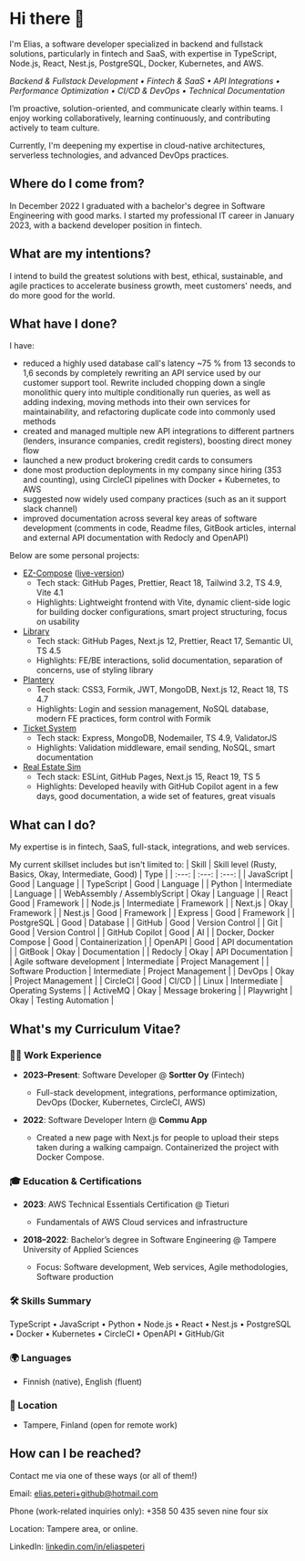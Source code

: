 # Hi there 👋

I'm Elias, a software developer specialized in backend and fullstack solutions, particularly in fintech and SaaS, with expertise in TypeScript, Node.js, React, Nest.js, PostgreSQL, Docker, Kubernetes, and AWS.

_Backend & Fullstack Development • Fintech & SaaS • API Integrations • Performance Optimization • CI/CD & DevOps • Technical Documentation_

I’m proactive, solution-oriented, and communicate clearly within teams. I enjoy working collaboratively, learning continuously, and contributing actively to team culture.

Currently, I'm deepening my expertise in cloud-native architectures, serverless technologies, and advanced DevOps practices.

## Where do I come from?

In December 2022 I graduated with a bachelor's degree in Software Engineering with good marks. I started my professional IT career in January 2023, with a backend developer position in fintech.

## What are my intentions?

I intend to build the greatest solutions with best, ethical, sustainable, and agile practices to accelerate business growth, meet customers' needs, and do more good for the world.

## What have I done?

I have:
- reduced a highly used database call's latency ~75 % from 13 seconds to 1,6 seconds by completely rewriting an API service used by our customer support tool. Rewrite included chopping down a single monolithic query into multiple conditionally run queries, as well as adding indexing, moving methods into their own services for maintainability, and refactoring duplicate code into commonly used methods
- created and managed multiple new API integrations to different partners (lenders, insurance companies, credit registers), boosting direct money flow
- launched a new product brokering credit cards to consumers
- done most production deployments in my company since hiring (353 and counting), using CircleCI pipelines with Docker + Kubernetes, to AWS
- suggested now widely used company practices (such as an it support slack channel)
- improved documentation across several key areas of software development (comments in code, Readme files, GitBook articles, internal and external API documentation with Redocly and OpenAPI)


Below are some personal projects:
- [EZ-Compose](https://github.com/eliaspeteri/docker-boilerplate) ([live-version](https://eliaspeteri.github.io/docker-boilerplate/))
  - Tech stack: GitHub Pages, Prettier, React 18, Tailwind 3.2, TS 4.9, Vite 4.1
  - Highlights: Lightweight frontend with Vite, dynamic client-side logic for building docker configurations, smart project structuring, focus on usability
- [Library](https://github.com/eliaspeteri/library)
  - Tech stack:  GitHub Pages, Next.js 12, Prettier, React 17, Semantic UI, TS 4.5
  - Highlights: FE/BE interactions, solid documentation, separation of concerns, use of styling library
- [Plantery](https://github.com/eliaspeteri/plantery)
  - Tech stack: CSS3, Formik, JWT, MongoDB, Next.js 12, React 18, TS 4.7
  - Highlights: Login and session management, NoSQL database, modern FE practices, form control with Formik
- [Ticket System](https://github.com/eliaspeteri/customer-support-backend)
  - Tech stack: Express, MongoDB, Nodemailer, TS 4.9, ValidatorJS
  - Highlights: Validation middleware, email sending, NoSQL, smart documentation
- [Real Estate Sim](https://github.com/eliaspeteri/real-estate-sim)
  - Tech stack: ESLint, GitHub Pages, Next.js 15, React 19, TS 5
  - Highlights: Developed heavily with GitHub Copilot agent in a few days, good documentation, a wide set of features, great visuals
 
## What can I do?

My expertise is in fintech, SaaS, full-stack, integrations, and web services.

My current skillset includes but isn't limited to:
| Skill | Skill level (Rusty, Basics, Okay, Intermediate, Good) | Type |
| :---: | :---: | :---: |
| JavaScript | Good | Language |
| TypeScript | Good | Language |
| Python | Intermediate | Language |
| WebAssembly / AssemblyScript | Okay | Language |
| React | Good | Framework |
| Node.js | Intermediate | Framework |
| Next.js | Okay | Framework |
| Nest.js | Good | Framework |
| Express | Good | Framework |
| PostgreSQL | Good | Database |
| GitHub | Good | Version Control |
| Git | Good | Version Control |
| GitHub Copilot | Good | AI |
| Docker, Docker Compose | Good | Containerization |
| OpenAPI | Good | API documentation |
| GitBook | Okay | Documentation |
| Redocly | Okay | API Documentation |
| Agile software development | Intermediate | Project Management |
| Software Production | Intermediate | Project Management |
| DevOps | Okay | Project Management |
| CircleCI | Good | CI/CD |
| Linux | Intermediate | Operating Systems |
| ActiveMQ | Okay | Message brokering |
| Playwright | Okay | Testing Automation |

## What's my Curriculum Vitae?

### 🧑‍💻 Work Experience

- **2023–Present**: Software Developer @ **Sortter Oy** (Fintech)
  - Full-stack development, integrations, performance optimization, DevOps (Docker, Kubernetes, CircleCI, AWS)

- **2022**: Software Developer Intern @ **Commu App**
  - Created a new page with Next.js for people to upload their steps taken during a walking campaign. Containerized the project with Docker Compose.

### 🎓 Education & Certifications

- **2023**: AWS Technical Essentials Certification @ Tieturi
  - Fundamentals of AWS Cloud services and infrastructure

- **2018–2022**: Bachelor’s degree in Software Engineering @ Tampere University of Applied Sciences
  - Focus: Software development, Web services, Agile methodologies, Software production

### 🛠️ Skills Summary

TypeScript • JavaScript • Python • Node.js • React • Nest.js • PostgreSQL • Docker • Kubernetes • CircleCI • OpenAPI • GitHub/Git

### 🌍 Languages

- Finnish (native), English (fluent)

### 📍 Location

- Tampere, Finland (open for remote work)

 
## How can I be reached?

Contact me via one of these ways (or all of them!)

Email: elias.peteri+github@hotmail.com

Phone (work-related inquiries only): +358 50 435 seven nine four six

Location: Tampere area, or online.

LinkedIn: [linkedin.com/in/eliaspeteri](https://www.linkedin.com/in/eliaspeteri)

